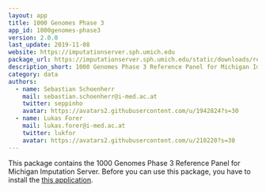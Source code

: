 ```yaml
---
layout: app
title: 1000 Genomes Phase 3
app_id: 1000genomes-phase3
version: 2.0.0
last_update: 2019-11-08
website: https://imputationserver.sph.umich.edu
package_url: https://imputationserver.sph.umich.edu/static/downloads/releases/1000genomes-phase3-2.0.0.zip
description_short: 1000 Genomes Phase 3 Reference Panel for Michigan Imputation Server.
category: data
authors:
  - name: Sebastian Schoenherr
    mail: sebastian.schoenherr@i-med.ac.at
    twitter: seppinho
    avatar: https://avatars2.githubusercontent.com/u/1942824?s=30
  - name: Lukas Forer
    mail: lukas.forer@i-med.ac.at
    twitter: lukfor
    avatar: https://avatars2.githubusercontent.com/u/210220?s=30
---
```


This package contains the 1000 Genomes Phase 3 Reference Panel for Michigan Imputation Server. Before you can use this package, you have to install the <a href="/applications/imputation-server">this application</a>.
